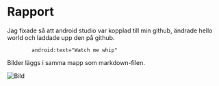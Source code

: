 
# Rapport

Jag fixade så att android studio var kopplad till min github, ändrade hello world och laddade upp den på github.


```
        android:text="Watch me whip"
```

Bilder läggs i samma mapp som markdown-filen.

![](/relative/path/to/hello.png?raw=true "Bild")


